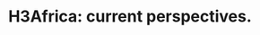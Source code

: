 ---
authors: Mulder N, Abimiku A, Adebamowo SN, de Vries J, Matimba A, Olowoyo P, Ramsay
  M, Skelton M, Stein DJ
carousel: false
dccs:
- H3Africa
doi: 10.2147/PGPM.S141546
featured: false
journal: Pharmacogenomics and personalized medicine
keywords: '["H3Africa", "genomic medicine", "training", "population genetics", "disease",
  "precision medicine"]'
landmark: true
layout: ../../layouts/Publication.astro
page: 59-66
pmcid: PMC5903476
pmid: 29692621
title: 'H3Africa: current perspectives.'
volume: '11'
year: 2018
---
